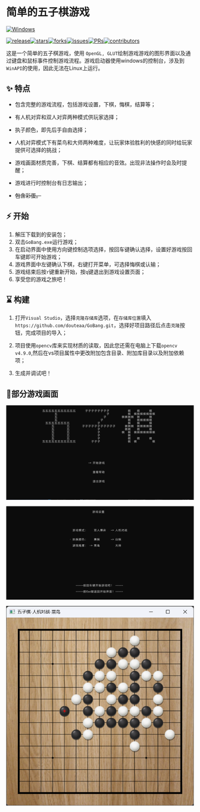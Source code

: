 # 简单的五子棋游戏

[![Windows](https://badgen.net/badge/Windows/success/green?icon=github)](https://github.com/ithewei/libhv/actions/workflows/CI.yml?query=branch%3Amaster)

[![release](https://badgen.net/github/release/douteaa/GoBang?icon=github)](https://github.com/douteaa/GoBang/releases)[![stars](https://badgen.net/github/stars/douteaa/GoBang?icon=github)](https://github.com/douteaa/GoBang/stargazers)[![forks](https://badgen.net/github/forks/douteaa/GoBang?icon=github)](https://github.com/douteaa/GoBang/forks)[![issues](https://badgen.net/github/issues/douteaa/GoBang?icon=github)](https://github.com/douteaa/GoBang/issues)[![PRs](https://badgen.net/github/prs/douteaa/GoBang?icon=github)](https://github.com/douteaa/GoBang/pulls)[![contributors](https://badgen.net/github/contributors/douteaa/GoBang?icon=github)](https://github.com/douteaa/GoBang/contributors)

这是一个简单的五子棋游戏，使用 `OpenGL, GLUT`绘制游戏游戏的图形界面以及通过键盘和鼠标事件控制游戏流程。游戏启动器使用windows的控制台，涉及到`WinAPI`的使用，因此无法在Linux上运行。

## ✨ 特点

- 包含完整的游戏流程，包括游戏设置，下棋，悔棋，结算等；

- 有人机对弈和双人对弈两种模式供玩家选择；
- 执子颜色，即先后手自由选择；
- 人机对弈模式下有菜鸟和大师两种难度，让玩家体验胜利的快感的同时给玩家提供可选择的挑战；
- 游戏画面材质完善，下棋、结算都有相应的音效。出现非法操作时会及时提醒；
- 游戏进行时控制台有日志输出；
- ~~包含彩蛋。~~

## ⚡️ 开始

1. 解压下载到的安装包；
2. 双击`GoBang.exe`运行游戏；
3. 在启动界面中使用方向键控制选项选择，按回车键确认选择，设置好游戏按回车键即可开始游戏；
4. 游戏界面中左键确认下棋，右键打开菜单，可选择悔棋或认输；
5. 游戏结束后按`r`键重新开始，按`q`键退出到游戏设置页面；
6. 享受您的游戏之旅吧！

## ⌛️ 构建

1. 打开`Visual Studio`，选择`克隆存储库`选项，在`存储库位置`填入`https://github.com/douteaa/GoBang.git`，选择好项目路径后点击`克隆`按钮，完成项目的导入；

2. 项目使用`opencv`库来实现材质的读取，因此您还需在电脑上下载`opencv v4.9.0`,然后在vs项目属性中更改附加包含目录、附加库目录以及附加依赖项；

3. 生成并调试吧！

## 🍭部分游戏画面

![startMenu](img/statrMenu.png)

![settingPage](img/settingPage.png)

![battle](img/battle.png)

   

   
